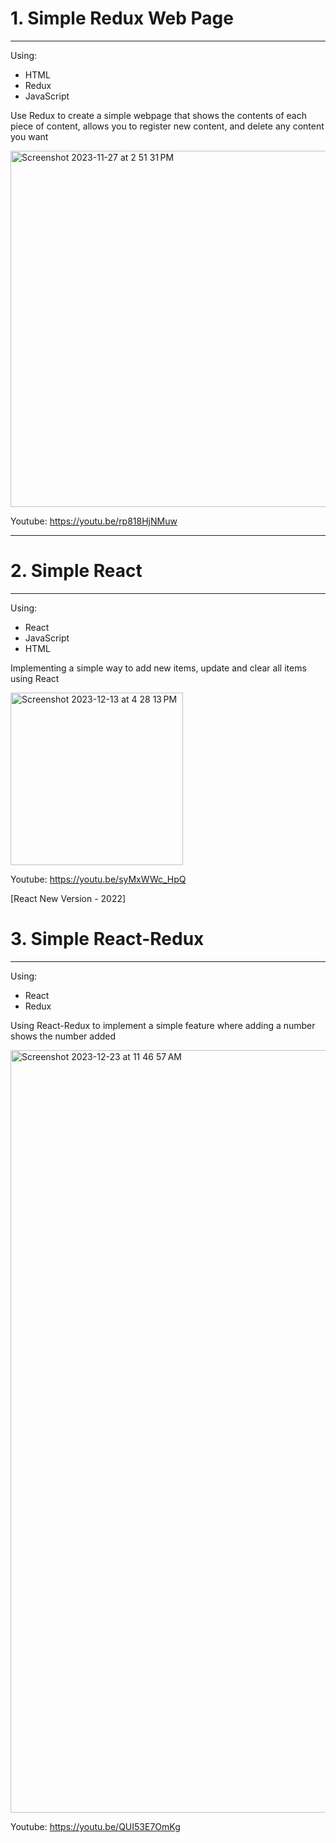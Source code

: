 # 1. Simple Redux Web Page

---

Using:

- HTML
- Redux
- JavaScript

Use Redux to create a simple webpage that shows the contents of each piece of content, allows you to register new content, and delete any content you want

<img width="570" alt="Screenshot 2023-11-27 at 2 51 31 PM" src="https://github.com/qkr7391/ReactRedux/assets/63420534/770808c2-6183-4894-b2de-3995deeb53a8">

Youtube: https://youtu.be/rp818HjNMuw

---

# 2. Simple React

---

Using:

- React
- JavaScript
- HTML

Implementing a simple way to add new items, update and clear all items using React

<img width="276" alt="Screenshot 2023-12-13 at 4 28 13 PM" src="https://github.com/qkr7391/ReactRedux/assets/63420534/0c93d92c-690c-469f-b7e4-2c6a3a859724">

Youtube: https://youtu.be/syMxWWc_HpQ

[React New Version - 2022]

# 3. Simple React-Redux

---

Using:

- React
- Redux

Using React-Redux to implement a simple feature where adding a number shows the number added

<img width="1220" alt="Screenshot 2023-12-23 at 11 46 57 AM" src="https://github.com/qkr7391/ReactRedux/assets/63420534/7c38dc64-5c1a-4247-b9ca-bbaedfc0f293">



Youtube: https://youtu.be/QUI53E7OmKg
